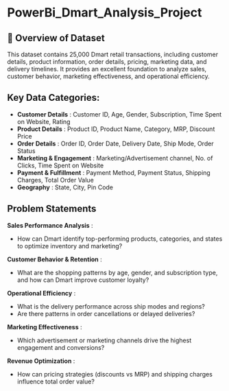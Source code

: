 # PowerBi_Dmart_Analysis_Project

## 🧾 Overview of Dataset
This dataset contains 25,000 Dmart retail transactions, including customer details, product information, order details, pricing, marketing data, and delivery timelines.
It provides an excellent foundation to analyze sales, customer behavior, marketing effectiveness, and operational efficiency.

## Key Data Categories:
- **Customer Details** : Customer ID, Age, Gender, Subscription, Time Spent on Website, Rating
- **Product Details** : Product ID, Product Name, Category, MRP, Discount Price
- **Order Details** : Order ID, Order Date, Delivery Date, Ship Mode, Order Status
- **Marketing & Engagement** : Marketing/Advertisement channel, No. of Clicks, Time Spent on Website
- **Payment & Fulfillment** : Payment Method, Payment Status, Shipping Charges, Total Order Value
- **Geography** : State, City, Pin Code

## Problem Statements

**Sales Performance Analysis** :
- How can Dmart identify top-performing products, categories, and states to optimize inventory and marketing?

**Customer Behavior & Retention** :
- What are the shopping patterns by age, gender, and subscription type, and how can Dmart improve customer loyalty?

**Operational Efficiency** :
- What is the delivery performance across ship modes and regions?
- Are there patterns in order cancellations or delayed deliveries?

**Marketing Effectiveness** :
- Which advertisement or marketing channels drive the highest engagement and conversions?

**Revenue Optimization** :
- How can pricing strategies (discounts vs MRP) and shipping charges influence total order value?
